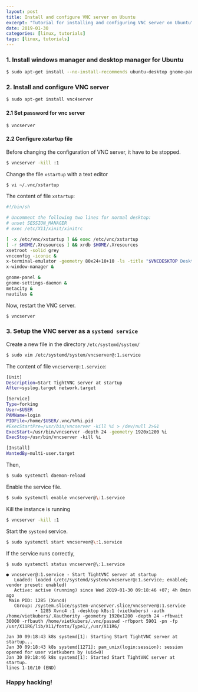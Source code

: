 ```yaml
---
layout: post
title: Install and configure VNC server on Ubuntu
excerpt: "Tutorial for installing and configuring VNC server on Ubuntu"
date: 2019-01-30
categories: [linux, tutorials]
tags: [linux, tutorials]
---
```


### 1. Install windows manager and desktop manager for Ubuntu

```sh
$ sudo apt-get install --no-install-recommends ubuntu-desktop gnome-panel gnome-settings-daemon metacity nautilus gnome-terminal gnome-core
```

### 2. Install and configure VNC server
```sh
$ sudo apt-get install vnc4server
```

#### 2.1 Set password for vnc server
```sh
$ vncserver
```

#### 2.2 Configure xstartup file
Before changing the configuration of VNC server, it have to be stopped.
```sh
$ vncserver -kill :1
```

Change the file `xstartup` with a text editor
```sh
$ vi ~/.vnc/xstartup
```

The content of file `xstartup`:
```sh
#!/bin/sh

# Uncomment the following two lines for normal desktop:
# unset SESSION_MANAGER
# exec /etc/X11/xinit/xinitrc

[ -x /etc/vnc/xstartup ] && exec /etc/vnc/xstartup
[ -r $HOME/.Xresources ] && xrdb $HOME/.Xresources
xsetroot -solid grey
vncconfig -iconic &
x-terminal-emulator -geometry 80x24+10+10 -ls -title "$VNCDESKTOP Desktop" &
x-window-manager &

gnome-panel &
gnome-settings-daemon &
metacity &
nautilus &
```

Now, restart the VNC server.
```sh
$ vncserver
```

### 3. Setup the VNC server as a `systemd service`

Create a new file in the directory `/etc/systemd/system/`

```sh
$ sudo vim /etc/systemd/system/vncserver@:1.service
```

The content of file `vncserver@:1.service`:
```sh
[Unit]
Description=Start TightVNC server at startup
After=syslog.target network.target

[Service]
Type=forking
User=$USER
PAMName=login
PIDFile=/home/$USER/.vnc/%H%i.pid
#ExecStartPre=/usr/bin/vncserver -kill %i > /dev/null 2>&1
ExecStart=/usr/bin/vncserver -depth 24 -geometry 1920x1200 %i
ExecStop=/usr/bin/vncserver -kill %i

[Install]
WantedBy=multi-user.target
```

Then,
```sh
$ sudo systemctl daemon-reload
```

Enable the service file.
```sh
$ sudo systemctl enable vncserver@\:1.service
```

Kill the instance is running
```sh
$ vncserver -kill :1
```

Start the `systemd` service.
```sh
$ sudo systemctl start vncserver@\:1.service
```

If the service runs correctly,
```
$ sudo systemctl status vncserver@\:1.service

● vncserver@:1.service - Start TightVNC server at startup
   Loaded: loaded (/etc/systemd/system/vncserver@:1.service; enabled; vendor preset: enabled)
   Active: active (running) since Wed 2019-01-30 09:18:46 +07; 4h 8min ago
 Main PID: 1285 (Xvnc4)
   CGroup: /system.slice/system-vncserver.slice/vncserver@:1.service
           ‣ 1285 Xvnc4 :1 -desktop k8s:1 (vietkubers) -auth /home/vietkubers/.Xauthority -geometry 1920x1200 -depth 24 -rfbwait 30000 -rfbauth /home/vietkubers/.vnc/passwd -rfbport 5901 -pn -fp /usr/X11R6/lib/X11/fonts/Type1/,/usr/X11R6/

Jan 30 09:18:43 k8s systemd[1]: Starting Start TightVNC server at startup...
Jan 30 09:18:43 k8s systemd[1271]: pam_unix(login:session): session opened for user vietkubers by (uid=0)
Jan 30 09:18:46 k8s systemd[1]: Started Start TightVNC server at startup.
lines 1-10/10 (END)
```

### Happy hacking!

